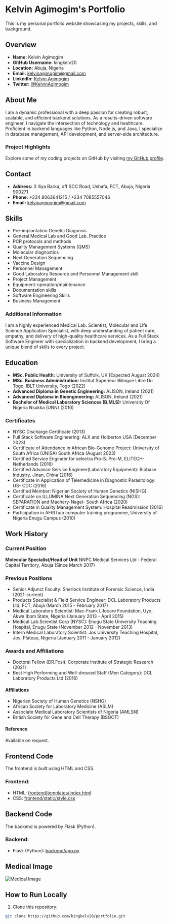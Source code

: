# Kelvin Agimogim's Portfolio

This is my personal portfolio website showcasing my projects, skills, and background.

## Overview

- **Name:** Kelvin Agimogim
- **GitHub Username:** kingkelv20
- **Location:** Abuja, Nigeria
- **Email:** kelvinagimogim@gmail.com
- **LinkedIn:** [Kelvin Agimogim](https://www.linkedin.com/in/kelvin-agimogim-81045976/?locale=de_DE)
- **Twitter:** [@KelvinAgimogim](https://twitter.com/kelvinagimogim)

## About Me

I am a dynamic professional with a deep passion for creating robust, scalable, and efficient backend solutions. As a results-driven software engineer, I navigate the intersection of technology and healthcare. Proficient in backend languages like Python, Node.js, and Java, I specialize in database management, API development, and server-side architecture.

### Project Highlights

Explore some of my coding projects on GitHub by visiting [my GitHub profile](https://github.com/kingkelv20).

## Contact

- **Address:** 3 Iliya Barka, off SCC Road, Ushafa, FCT, Abuja, Nigeria 900271
- **Phone:** +234 8063641215 / +234 7085557046
- **Email:** [kelvinagimogim@gmail.com](mailto:kelvinagimogim@gmail.com)

## Skills

- Pre-implantation Genetic Diagnosis
- General Medical Lab and Good Lab. Practice
- PCR protocols and methods
- Quality Management Systems (QMS)
- Molecular diagnostics
- Next Generation Sequencing
- Vaccine Design
- Personnel Management
- Good Laboratory Resource and Personnel Management skill.
- Project Management
- Equipment-operation/maintenance
- Documentation skills
- Software Engineering Skills
- Business Management

### Additional Information

I am a highly experienced Medical Lab. Scientist, Molecular and Life Science Application Specialist, with deep understanding of patient care, empathy, and delivery of high-quality healthcare services. As a Full Stack Software Engineer with specialization in backend development, I bring a unique blend of skills to every project.

## Education

- **MSc. Public Health:** University of Suffolk, UK (Expected August 2024)
- **MSc. Business Administration:** Institut Superieur Bilingue Libre Du Togo, IBLT University, Togo (2022)
- **Advanced Diploma in Genetic Engineering:** ALISON, Ireland (2021)
- **Advanced Diploma in Bioengineering:** ALISON, Ireland (2021)
- **Bachelor of Medical Laboratory Sciences (B.MLS):** University Of Nigeria Nsukka (UNN) (2010)

### Certificates

- NYSC Discharge Certificate (2013)
- Full Stack Software Engineering: ALX and Holberton USA (December 2023)
- Certificate of Attendance in African Bio-Genome Project: University of South Africa (UNISA) South Africa (August 2023)
- Certified Service Engineer for selectra Pro-S. Pro-M, ELITECH-Netherlands (2016)
- Certified Advance Service Engineer(Laboratory Equipment): Biobase Industry, Jinan, China (2016)
- Certificate in Application of Telemedicine in Diagnostic Parasitology: US- CDC (2016)
- Certified Member: Nigerian Society of Human Genetics (NISHG)
- Certificate on ILLUMINA Next Generation Sequencing (NGS): SEPARATION and Machery-Nagel- South Africa (2020)
- Certificate in Quality Management System: Hospital Readmission (2016)
- Participation in AFRI hub computer training programme, University of Nigeria Enugu Campus (2010)

## Work History

### Current Position

**Molecular Specialist/Head of Unit**
NNPC Medical Services Ltd - Federal Capital Territory, Abuja (Since March 2017)

### Previous Positions

- Senior Adjunct Faculty: Sherlock Institute of Forensic Science, India (2021-current)
- Products Specialist & Field Service Engineer: DCL Laboratory Products Ltd, FCT, Abuja (March 2015 - February 2017)
- Medical Laboratory Scientist: Mac-Frank Lifecare Foundation, Uyo, Akwa Ibom State, Nigeria (January 2013 - April 2015)
- Medical Lab.Scientist Corp (NYSC): Enugu State University Teaching Hospital, Enugu State (November 2012 - November 2013)
- Intern Medical Laboratory Scientist: Jos University Teaching Hospital, Jos, Plateau, Nigeria (January 2011 - January 2012)

### Awards and Affiliations

- Doctoral Fellow (DR.Fcsi): Corporate Institute of Strategic Research (2021)
- Best High Performing and Well-dressed Staff (Men Category): DCL Laboratory Products Ltd (2016)

#### Affiliations

- Nigerian Society of Human Genetics (NSHG)
- African Society for Laboratory Medicine (ASLM)
- Associate Medical Laboratory Scientists of Nigeria (AMLSN)
- British Society for Gene and Cell Therapy (BSGCT)

#### Reference

Available on request.

## Frontend Code

The frontend is built using HTML and CSS.

### Frontend:

- HTML: [frontend/templates/index.html](frontend/templates/index.html)
- CSS: [frontend/static/style.css](frontend/static/style.css)

## Backend Code

The backend is powered by Flask (Python).

### Backend:

- Flask (Python): [backend/app.py](backend/app.py)

## Medical Image

![Medical Image](https://i.ppvise.site/search_image_v2/ebecefa3aa)

## How to Run Locally

1. Clone this repository:

```bash
git clone https://github.com/kingkelv20/portfolio.git

